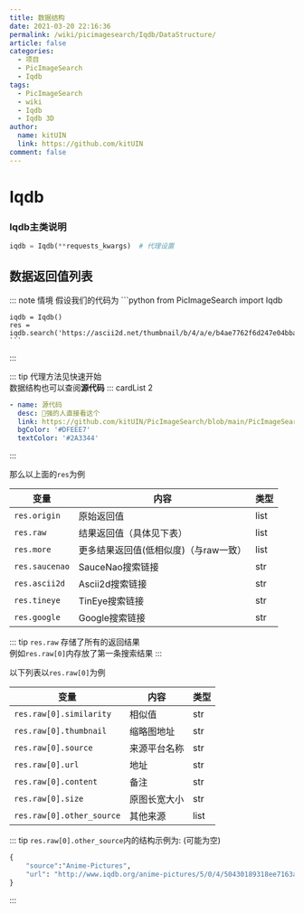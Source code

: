 ```yaml
---
title: 数据结构
date: 2021-03-20 22:16:36
permalink: /wiki/picimagesearch/Iqdb/DataStructure/
article: false
categories:
  - 项目
  - PicImageSearch
  - Iqdb
tags:
  - PicImageSearch
  - wiki
  - Iqdb
  - Iqdb 3D
author: 
  name: kitUIN
  link: https://github.com/kitUIN
comment: false
---
```

# Iqdb

### Iqdb主类说明
```python
iqdb = Iqdb(**requests_kwargs)  # 代理设置
```

## 数据返回值列表
::: note 情境
    假设我们的代码为
    ```python
    from PicImageSearch import Iqdb

    iqdb = Iqdb()
    res = iqdb.search('https://ascii2d.net/thumbnail/b/4/a/e/b4ae7762f6d247e04bba6b925ce5f6d1.jpg')
    ```
:::


::: tip
代理方法见快速开始  
数据结构也可以查阅**源代码**
::: cardList 2
```yaml
- name: 源代码
  desc: 🚀强的人直接看这个
  link: https://github.com/kitUIN/PicImageSearch/blob/main/PicImageSearch/Utils/iqdb.py
  bgColor: '#DFEEE7'
  textColor: '#2A3344'
```
:::

那么以上面的`res`为例

|变量              |   内容             |  类型  |
|----              | ----              | ----  |
|`res.origin`|原始返回值|list|
|`res.raw`|结果返回值（具体见下表）|list|
|`res.more`|更多结果返回值(低相似度)（与raw一致）|list|
|`res.saucenao`|SauceNao搜索链接 |str|
|`res.ascii2d`|Ascii2d搜索链接 |str|
|`res.tineye`|TinEye搜索链接 |str|
|`res.google`|Google搜索链接 |str|



::: tip
`res.raw` 存储了所有的返回结果  
例如`res.raw[0]`内存放了第一条搜索结果
:::

以下列表以`res.raw[0]`为例


|变量              |   内容             |  类型  |
|----              | ----              | ----  |
|`res.raw[0].similarity`|相似值|str|
|`res.raw[0].thumbnail`|缩略图地址| str|
|`res.raw[0].source`|来源平台名称| str |
|`res.raw[0].url`|地址| str |
|`res.raw[0].content`|备注| str |
|`res.raw[0].size`|原图长宽大小|str|
|`res.raw[0].other_source`|其他来源| list |


::: tip
`res.raw[0].other_source`内的结构示例为: (可能为空) 
```python
{
    "source":"Anime-Pictures",
    "url": "http://www.iqdb.org/anime-pictures/5/0/4/50430189318ee7163a0ee8219cbaf01e.jpg"
}
```
:::
